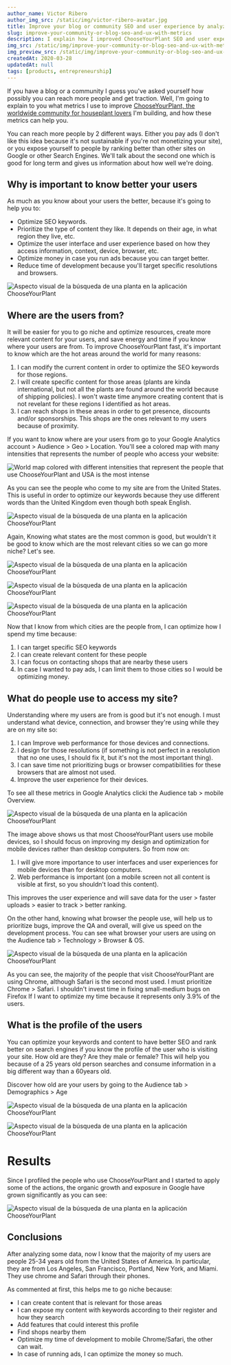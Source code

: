 ```yaml
---
author_name: Victor Ribero
author_img_src: /static/img/victor-ribero-avatar.jpg
title: Improve your blog or community SEO and user experience by analyzing metrics
slug: improve-your-community-or-blog-seo-and-ux-with-metrics
description: I explain how I improved ChooseYourPlant SEO and user experience by analyzing some metrics and how you can do the same for your blog or community.
img_src: /static/img/improve-your-community-or-blog-seo-and-ux-with-metrics-1.png
img_preview_src: /static/img/improve-your-community-or-blog-seo-and-ux-with-metrics-preview.png
createdAt: 2020-03-28
updatedAt: null
tags: [products, entrepreneurship]
---
```


If you have a blog or a community I guess you've asked yourself how possibly you can reach more people and get traction. Well, I'm going to explain to you what metrics I use to improve [ChooseYourPlant, the worldwide community for houseplant lovers](https://www.chooseyourplant.com) I'm building, and how these metrics can help you.

You can reach more people by 2 different ways. Either you pay ads (I don't like this idea because it's not sustainable if you're not monetizing your site), or you expose yourself to people by ranking better than other sites on Google or other Search Engines. We'll talk about the second one which is good for long term and gives us information about how well we're doing.

## Why is important to know better your users
As much as you know about your users the better, because it's going to help you to:
- Optimize SEO keywords.
- Prioritize the type of content they like. It depends on their age, in what region they live, etc.
- Optimize the user interface and user experience based on how they access information, context, device, browser, etc.
- Optimize money in case you run ads because you can target better.
- Reduce time of development because you'll target specific resolutions and browsers.

![Aspecto visual de la búsqueda de una planta en la aplicación ChooseYourPlant](/static/img/improve-your-community-or-blog-seo-and-ux-with-metrics-1.png)


## Where are the users from?
It will be easier for you to go niche and optimize resources, create more relevant content for your users, and save energy and time if you know where your users are from. To improve ChooseYourPlant fast, it's important to know which are the hot areas around the world for many reasons:
  
1. I can modify the current content in order to optimize the SEO keywords for those regions.
2. I will create specific content for those areas (plants are kinda international, but not all the plants are found around the world because of shipping policies). I won't waste time anymore creating content that is not revelant for these regions I identified as hot areas.
3. I can reach shops in these areas in order to get presence, discounts and/or sponsorships. This shops are the ones relevant to my users because of proximity.



If you want to know where are your users from go to your Google Analytics account > Audience > Geo > Location. You'll see a colored map with many intensities that represents the number of people who access your website:

![World map colored with different intensities that represent the people that use ChooseYourPlant and USA is the most intense](/static/img/improve-your-community-or-blog-seo-and-ux-with-metrics-2.png)

As you can see the people who come to my site are from the United States. This is useful in order to optimize our keywords because they use different words than the United Kingdom even though both speak English.

![Aspecto visual de la búsqueda de una planta en la aplicación ChooseYourPlant](/static/img/improve-your-community-or-blog-seo-and-ux-with-metrics-3.png)

Again, Knowing what states are the most common is good, but wouldn't it be good to know which are the most relevant cities so we can go more niche? Let's see.

![Aspecto visual de la búsqueda de una planta en la aplicación ChooseYourPlant](/static/img/improve-your-community-or-blog-seo-and-ux-with-metrics-4.png)

![Aspecto visual de la búsqueda de una planta en la aplicación ChooseYourPlant](/static/img/improve-your-community-or-blog-seo-and-ux-with-metrics-5.png)

![Aspecto visual de la búsqueda de una planta en la aplicación ChooseYourPlant](/static/img/improve-your-community-or-blog-seo-and-ux-with-metrics-6.png)


Now that I know from which cities are the people from, I can optimize how I spend my time because:

1. I can target specific SEO keywords
2. I can create relevant content for these people
3. I can focus on contacting shops that are nearby these users
4. In case I wanted to pay ads, I can limit them to those cities so I would be optimizing money.

## What do people use to access my site?
Understanding where my users are from is good but it's not enough. I must understand what device, connection, and browser they're using while they are on my site so:

1. I can Improve web performance for those devices and connections.
2. I design for those resolutions (if something is not perfect in a resolution that no one uses, I should fix it, but it's not the most important thing).
3. I can save time not prioritizing bugs or browser compatibilities for these browsers that are almost not used.
4. Improve the user experience for their devices.

To see all these metrics in Google Analytics clicki the Audience tab > mobile Overview.

![Aspecto visual de la búsqueda de una planta en la aplicación ChooseYourPlant](/static/img/improve-your-community-or-blog-seo-and-ux-with-metrics-7.png)

The image above shows us that most ChooseYourPlant users use mobile devices, so I should focus on improving my design and optimization for mobile devices rather than desktop computers. So from now on:

1. I will give more importance to user interfaces and user experiences for mobile devices than for desktop computers.
2. Web performance is important (on a mobile screen not all content is visible at first, so you shouldn't load this content).

This improves the user experience and will save data for the user > faster uploads > easier to track > better ranking.

On the other hand, knowing what browser the people use, will help us to prioritize bugs, improve the QA and overall, will give us speed on the development process. You can see what browser your users are using on the Audience tab > Technology > Browser & OS.

![Aspecto visual de la búsqueda de una planta en la aplicación ChooseYourPlant](/static/img/improve-your-community-or-blog-seo-and-ux-with-metrics-8.png)

As you can see, the majority of the people that visit ChooseYourPlant are using Chrome, although Safari is the second most used. I must prioritize Chrome > Safari. I shouldn't invest time in fixing small-medium bugs on Firefox If I want to optimize my time because it represents only 3.9% of the users.


## What is the profile of the users

You can optimize your keywords and content to have better SEO and rank better on search engines if you know the profile of the user who is visiting your site. How old are they? Are they male or female? This will help you because of a 25 years old person searches and consume information in a big different way than a 60years old. 

Discover how old are your users by going to the Audience tab > Demographics > Age

![Aspecto visual de la búsqueda de una planta en la aplicación ChooseYourPlant](/static/img/improve-your-community-or-blog-seo-and-ux-with-metrics-9.png)

![Aspecto visual de la búsqueda de una planta en la aplicación ChooseYourPlant](/static/img/improve-your-community-or-blog-seo-and-ux-with-metrics-10.png)

# Results
Since I profiled the people who use ChooseYourPlant and I started to apply some of the actions, the organic growth and exposure in Google have grown significantly as you can see:

![Aspecto visual de la búsqueda de una planta en la aplicación ChooseYourPlant](/static/img/improve-your-community-or-blog-seo-and-ux-with-metrics-11.png)

## Conclusions
After analyzing some data, now I know that the majority of my users are people 25-34 years old from the United States of America. In particular, they are from Los Angeles, San Francisco, Portland, New York, and Miami. They use chrome and Safari through their phones. 

As commented at first, this helps me to go niche because:
- I can create content that is relevant for those areas
- I can expose my content with keywords according to their register and how they search
- Add features that could interest this profile
- Find shops nearby them
- Optimize my time of development to mobile Chrome/Safari, the other can wait.
- In case of running ads, I can optimize the money so much.